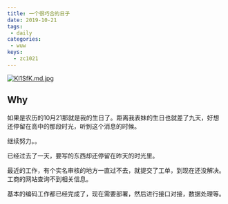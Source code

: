 ```yaml
---
title: 一个很巧合的日子
date: 2019-10-21
tags:
 - daily
categories:
 - wuw
keys:
  - zc1021
---
```


[![Kl1SfK.md.jpg](https://s2.ax1x.com/2019/10/21/Kl1SfK.md.jpg)](https://imgchr.com/i/Kl1SfK)

## Why

如果是农历的10月21那就是我的生日了。距离我表妹的生日也就差了九天，好想还停留在高中的那段时光，听到这个消息的时候。

继续努力。。

已经过去了一天，要写的东西却还停留在昨天的时光里。

最近的工作，有个实名审核的地方一直过不去，就提交了工单，到现在还没解决。工商的网站查询不到相关信息。

基本的编码工作都已经完成了，现在需要部署，然后进行接口对接，数据处理等。
